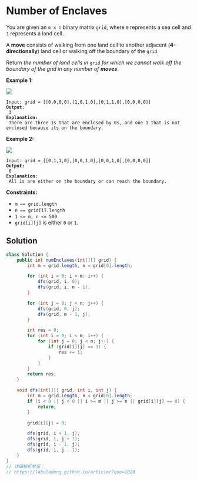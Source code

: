# Number of Enclaves



You are given an `m x n` binary matrix `grid`, where `0` represents a sea cell and `1` represents a land cell.

A **move** consists of walking from one land cell to another adjacent (**4-directionally**) land cell or walking off the boundary of the `grid`.

Return _the number of land cells in_ `grid` _for which we cannot walk off the boundary of the grid in any number of **moves**_.

&#x20;

**Example 1:**

![](https://assets.leetcode.com/uploads/2021/02/18/enclaves1.jpg)

<pre><code>Input: grid = [[0,0,0,0],[1,0,1,0],[0,1,1,0],[0,0,0,0]]
<strong>Output:
</strong> 3
<strong>Explanation:
</strong> There are three 1s that are enclosed by 0s, and one 1 that is not enclosed because its on the boundary.
</code></pre>

**Example 2:**

![](https://assets.leetcode.com/uploads/2021/02/18/enclaves2.jpg)

<pre><code>Input: grid = [[0,1,1,0],[0,0,1,0],[0,0,1,0],[0,0,0,0]]
<strong>Output:
</strong> 0
<strong>Explanation:
</strong> All 1s are either on the boundary or can reach the boundary.
</code></pre>

&#x20;

**Constraints:**

* `m == grid.length`
* `n == grid[i].length`
* `1 <= m, n <= 500`
* `grid[i][j]` is either `0` or `1`.

## Solution

```java
class Solution {
    public int numEnclaves(int[][] grid) {
        int m = grid.length, n = grid[0].length;

        for (int i = 0; i < m; i++) {
            dfs(grid, i, 0);
            dfs(grid, i, n - 1);
        }

        for (int j = 0; j < n; j++) {
            dfs(grid, 0, j);
            dfs(grid, m - 1, j);
        }

        int res = 0;
        for (int i = 0; i < m; i++) {
            for (int j = 0; j < n; j++) {
                if (grid[i][j] == 1) {
                    res += 1;
                }
            }
        }
        return res;
    }

    void dfs(int[][] grid, int i, int j) {
        int m = grid.length, n = grid[0].length;
        if (i < 0 || j < 0 || i >= m || j >= n || grid[i][j] == 0) {
            return;
        }

        grid[i][j] = 0;

        dfs(grid, i + 1, j);
        dfs(grid, i, j + 1);
        dfs(grid, i - 1, j);
        dfs(grid, i, j - 1);
    }
}
// 详细解析参见：
// https://labuladong.github.io/article/?qno=1020

```
